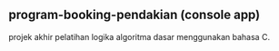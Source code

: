 ## program-booking-pendakian (console app)
projek akhir pelatihan logika algoritma dasar menggunakan bahasa C. 

